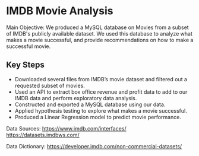 # IMDB Movie Analysis
 
Main Objective: We produced a MySQL database on Movies from a subset of IMDB's publicly available dataset. We used this database to analyze what makes a movie successful, and provide recommendations on how to make a successful movie.

## Key Steps

- Downloaded several files from IMDB’s movie dataset and filtered out a requested subset of movies.
- Used an API to extract box office revenue and profit data to add to our IMDB data and perform exploratory data analysis.
- Constructed and exported a MySQL database using our data.
- Applied hypothesis testing to explore what makes a movie successful.
- Produced a Linear Regression model to predict movie performance.

Data Sources:
https://www.imdb.com/interfaces/
https://datasets.imdbws.com/

Data Dictionary:
https://developer.imdb.com/non-commercial-datasets/

